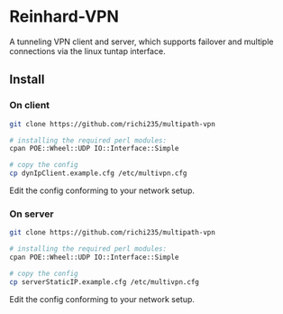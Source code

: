 Reinhard-VPN
=============

A tunneling VPN client and server, which supports failover and multiple connections via the linux tuntap interface.


## Install

### On client
```bash
git clone https://github.com/richi235/multipath-vpn

# installing the required perl modules:
cpan POE::Wheel::UDP IO::Interface::Simple

# copy the config
cp dynIpClient.example.cfg /etc/multivpn.cfg
```
Edit the config conforming to your network setup.

### On server 
```bash
git clone https://github.com/richi235/multipath-vpn

# installing the required perl modules:
cpan POE::Wheel::UDP IO::Interface::Simple

# copy the config
cp serverStaticIP.example.cfg /etc/multivpn.cfg
```
Edit the config conforming to your network setup.

